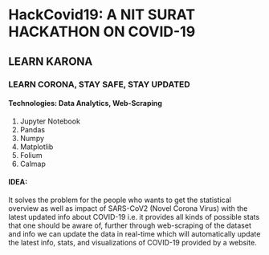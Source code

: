 # HackCovid19: A NIT SURAT HACKATHON ON COVID-19
## LEARN KARONA
### LEARN CORONA, STAY SAFE, STAY UPDATED

#### Technologies: Data Analytics, Web-Scraping
1. Jupyter Notebook
2. Pandas
3. Numpy
4. Matplotlib
5. Folium
6. Calmap

#### IDEA:
It solves the problem for the people who wants to get the statistical overview as well as impact of SARS-CoV2 (Novel Corona Virus) with the latest updated info about COVID-19 i.e. it provides all kinds of possible stats that one should be aware of, further through web-scraping of the dataset and info we can update the data in real-time which will automatically update the latest info, stats, and visualizations of COVID-19 provided by a website.
